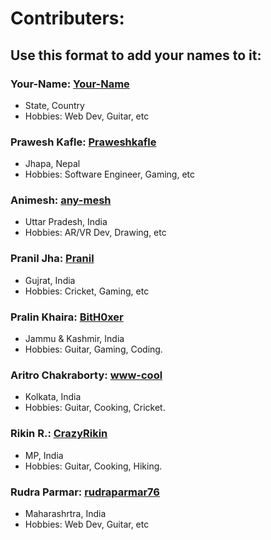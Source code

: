 # Contributers:
## Use this format to add your names to it:

### **Your-Name**: [Your-Name](https://github.com/pralinkhaira1903)
- State, Country
- Hobbies: Web Dev, Guitar, etc
### **Prawesh Kafle**: [Praweshkafle](https://github.com/Praweshkafle)
- Jhapa, Nepal
- Hobbies: Software Engineer, Gaming, etc

### **Animesh**: [any-mesh](https://github.com/any-mesh)
- Uttar Pradesh, India
- Hobbies: AR/VR Dev, Drawing, etc

### **Pranil Jha**: [Pranil](https://github.com/hackos123)
- Gujrat, India
- Hobbies: Cricket, Gaming, etc

### **Pralin Khaira**: [BitH0xer](https://github.com/pralinkhaira)
- Jammu & Kashmir, India
- Hobbies: Guitar, Gaming, Coding.

### **Aritro Chakraborty**: [www-cool](https://github.com/www-cool)
- Kolkata, India
- Hobbies: Guitar, Cooking, Cricket.

### **Rikin R.**: [CrazyRikin](https://github.com/CrazyRikin)
- MP, India
- Hobbies: Guitar, Cooking, Hiking.

### **Rudra Parmar**: [rudraparmar76](https://github.com/rudraparmar76)
- Maharashrtra, India
- Hobbies: Web Dev, Guitar, etc